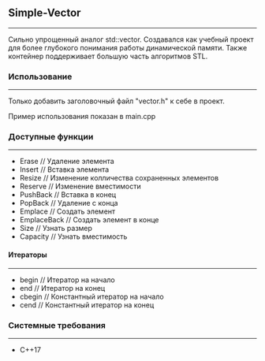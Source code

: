 ## Simple-Vector

---

Сильно упрощенный аналог std::vector. Создавался как учебный проект для более глубокого понимания работы динамической памяти. Также контейнер поддерживает большую часть алгоритмов STL.

### Использование 

---

Только добавить заголовочный файл "vector.h" к себе в проект.

Пример использования показан в main.cpp

### Доступные функции

---

* Erase // Удаление элемента 
* Insert // Вставка элемента
* Resize // Изменение колличества сохраненных элементов
* Reserve // Изменение вместимости
* PushBack // Вставка в конец
* PopBack // Удаление с конца
* Emplace // Создать элемент 
* EmplaceBack // Создать элемент в конце
* Size // Узнать размер 
* Capacity // Узнать вместимость

#### Итераторы

---
* begin // Итератор на начало
* end // Итератор на конец
* cbegin // Константный итератор на начало
* cend // Константный итератор на конец


### Системные требования

---
* C++17
